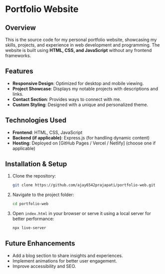 # Portfolio Website

## Overview
This is the source code for my personal portfolio website, showcasing my skills, projects, and experience in web development and programming. The website is built using **HTML, CSS, and JavaScript** without any frontend frameworks.

## Features
- **Responsive Design**: Optimized for desktop and mobile viewing.
- **Project Showcase**: Displays my notable projects with descriptions and links.
- **Contact Section**: Provides ways to connect with me.
- **Custom Styling**: Designed with a unique and personalized theme.

## Technologies Used
- **Frontend**: HTML, CSS, JavaScript
- **Backend (if applicable)**: Express.js (for handling dynamic content)
- **Hosting**: Deployed on [GitHub Pages / Vercel / Netlify] (choose one if applicable)

## Installation & Setup
1. Clone the repository:
   ```bash
   git clone https://github.com/ajay6542prajapati/portfolio-web.git
   ```
2. Navigate to the project folder:
   ```bash
   cd portfolio-web
   ```
3. Open `index.html` in your browser or serve it using a local server for better performance:
   ```bash
   npx live-server
   ```

## Future Enhancements
- Add a blog section to share insights and experiences.
- Implement animations for better user engagement.
- Improve accessibility and SEO.

